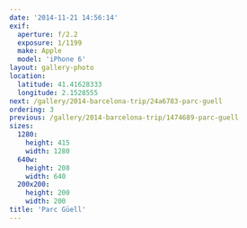 ```yaml
---
date: '2014-11-21 14:56:14'
exif:
  aperture: f/2.2
  exposure: 1/1199
  make: Apple
  model: 'iPhone 6'
layout: gallery-photo
location:
  latitude: 41.41628333
  longitude: 2.1528555
next: /gallery/2014-barcelona-trip/24a6783-parc-guell
ordering: 3
previous: /gallery/2014-barcelona-trip/1474689-parc-guell
sizes:
  1280:
    height: 415
    width: 1280
  640w:
    height: 208
    width: 640
  200x200:
    height: 200
    width: 200
title: 'Parc Güell'
---
```

